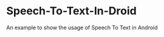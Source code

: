 Speech-To-Text-In-Droid
=======================

An example to show the usage of Speech To Text in Android
